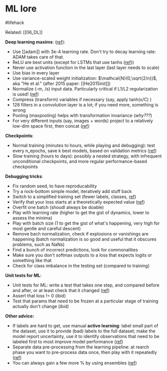 # ML lore
#lifehack

Related: [[06_DL]]

**Deep learning maxims**: ([ref](https://pcc.cs.byu.edu/2017/10/02/practical-advice-for-building-deep-neural-networks/)):
* Use [[adam]] with 3e-4 learning rate. Don't try to decay learning rate: ADAM takes care of that.
* ReLU are best units (except for LSTMs that use tanhs ([ref](http://josh-tobin.com/assets/pdf/troubleshooting-deep-neural-networks-01-19.pdf)))
* Never use activation function in the last layer (last layer needs to scale)
* Use bias in every layer
* Use variance-scaled weight initialization: $\mathcal{N}(0,\sqrt{2/n})$, aka "He et al." (after 2015 paper: [[He2015init]])
* Normalize (-m, /s) input data. Particularly critical if L1/L2 regularization is used! ([ref](https://medium.com/ai%C2%B3-theory-practice-business/top-6-errors-novice-machine-learning-engineers-make-e82273d394db))
* Compress (transform) variables if necessary (say, apply  tanh(x/C) )
* 128 filters in a convolution layer is a lot; if you need more, something is wrong
* Pooling (maxpooling) helps with transformation invariance (_why???_)
* For very different inputs (say, images + words) project to a relatively low-dim space first, then concat ([ref](http://josh-tobin.com/assets/pdf/troubleshooting-deep-neural-networks-01-19.pdf))

**Checkpoints**:
* Normal training (minutes to hours, while playing and debugging): test every n_epochs, save k best models, based on validation metrics ([ref](https://blog.floydhub.com/checkpointing-tutorial-for-tensorflow-keras-and-pytorch/))
* Slow training (hours to days): possibly a nested strategy, with infrequent unconditional checkpoints, and more regular performance-based checkpoints

**Debugging tricks**:
* Fix random seed, to have reproducability
* Try a rock-bottom simple model, iteratively add stuff back
* Switch to a simplified training set (fewer labels, classes, [ref](http://josh-tobin.com/assets/pdf/troubleshooting-deep-neural-networks-01-19.pdf))
* Verify that your loss starts at a theoretically expected value ([ref](http://karpathy.github.io/2019/04/25/recipe/))
* Overfit one batch (shoudl always be doable)
* Play with learning rate (higher to get the gist of dynamics, lower to assess the minima)
* Play with batch size (1 to get the gist of what's happening, very high for most gentle and careful descent)
* Remove bach normalization, check if explosions or vanishings are happening (batch normalization is so good and useful that it obscures problems, such as NaNs)
* Find a bunch of incorrect predictions, look for commonalities
* Make sure you don't softmax outputs to a loss that expects logits or something like that
* Check for class imbalance in the testing set (compared to training)

**Unit tests for ML**:
* Unit tests for ML: write a test that takes one step, and compared before and after, or at least check that it changed ([ref](https://medium.com/@keeper6928/how-to-unit-test-machine-learning-code-57cf6fd81765))
* Assert that loss != 0 (ibid)
* Test that params that need to be frozen at a particular stage of training actually don't change (ibid)

**Other advice:**
* If labels are hard to get, use manual **active learning**: label small part of the dataset, use it to provide (bad) labels to the full dataset; make the model report uncertainty, use it to identify observations that need to be labeled first to most improve model performance ([ref](https://www.jeremyjordan.me/ml-projects-guide/))
* Separate data pre-processing from the learning pipeline: at rearch phase you want to pre-process data once, then play with it repeatedly ([ref](https://medium.com/infinity-aka-aseem/things-we-wish-we-had-known-before-we-started-our-first-machine-learning-project-336d1d6f2184))
* You can always gain a few more % by using ensembles ([ref](http://karpathy.github.io/2019/04/25/recipe/))